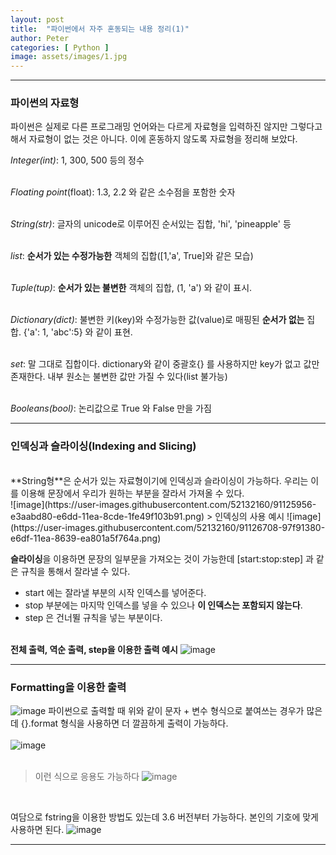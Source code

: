 ```yaml
---
layout: post
title:  "파이썬에서 자주 혼동되는 내용 정리(1)"
author: Peter
categories: [ Python ]
image: assets/images/1.jpg
---
```

---

### 파이썬의 자료형 

파이썬은 실제로 다른 프로그래밍 언어와는 다르게 자료형을 입력하진 않지만 그렇다고 해서 자료형이 없는 것은 아니다.
이에 혼동하지 않도록 자료형을 정리해 보았다.

*Integer(int)*: 1, 300, 500 등의 정수
<br><br>

*Floating point*(float): 1.3, 2.2 와 같은 소수점을 포함한 숫자
<br><br>

*String(str)*: 글자의 unicode로 이루어진 순서있는 집합, 'hi', 'pineapple' 등
<br><br>

*list*: **순서가 있는 수정가능한** 객체의 집합([1,'a', True]와 같은 모습)
<br><br>

*Tuple(tup)*: **순서가 있는 불변한** 객체의 집합, (1, 'a') 와 같이 표시.
<br><br>
 
*Dictionary(dict)*: 불변한 키(key)와 수정가능한 값(value)로 매핑된 **순서가 없는** 집합. {'a': 1, 'abc':5} 와 같이 표현.
<br><br>

*set*: 말 그대로 집합이다. dictionary와 같이 중괄호{} 를 사용하지만 key가 없고 값만 존재한다. 내부 원소는 불변한 값만 가질 수 있다(list 불가능)
<br><br>

*Booleans(bool)*: 논리값으로 True 와 False 만을 가짐

---

### 인덱싱과 슬라이싱(Indexing and Slicing)
<br>
**String형**은 순서가 있는 자료형이기에 인덱싱과 슬라이싱이 가능하다.
우리는 이를 이용해 문장에서 우리가 원하는 부분을 잘라서 가져올 수 있다.
<br>
![image](https://user-images.githubusercontent.com/52132160/91125956-e3aabd80-e6dd-11ea-8cde-1fe49f103b91.png)
> 인덱싱의 사용 예시
![image](https://user-images.githubusercontent.com/52132160/91126708-97f91380-e6df-11ea-8639-ea801a5f764a.png)


**슬라이싱**을 이용하면 문장의 일부문을 가져오는 것이 가능한데 [start:stop:step] 과 같은 규칙을 통해서 잘라낼 수 있다.
   - start 에는 잘라낼 부분의 시작 인덱스를 넣어준다.
   - stop 부분에는 마지막 인덱스를 넣을 수 있으나 **이 인덱스는 포함되지 않는다**.
   - step 은 건너뛸 규칙을 넣는 부분이다. 
<br><br>

**전체 출력, 역순 출력, step을 이용한 출력 예시**
![image](https://user-images.githubusercontent.com/52132160/91127392-1efabb80-e6e1-11ea-9f51-0625ba7ab45a.png)

---

### Formatting을 이용한 출력

![image](https://user-images.githubusercontent.com/52132160/91128283-e0fe9700-e6e2-11ea-9397-038886bf07d8.png)
파이썬으로 출력할 때 위와 같이 문자 + 변수 형식으로 붙여쓰는 경우가 많은데 
{}.format 형식을 사용하면 더 깔끔하게 출력이 가능하다. <br><br>
![image](https://user-images.githubusercontent.com/52132160/91128429-2ae77d00-e6e3-11ea-8e1f-14d43b1e9bfe.png)
<br><br>

> 이런 식으로 응용도 가능하다
![image](https://user-images.githubusercontent.com/52132160/91129129-69ca0280-e6e4-11ea-9af0-167499327073.png)
<br>

여담으로 fstring을 이용한 방법도 있는데 3.6 버전부터 가능하다. 본인의 기호에 맞게 사용하면 된다.
![image](https://user-images.githubusercontent.com/52132160/91129412-f70d5700-e6e4-11ea-95e3-c4c3602c951e.png)


---



